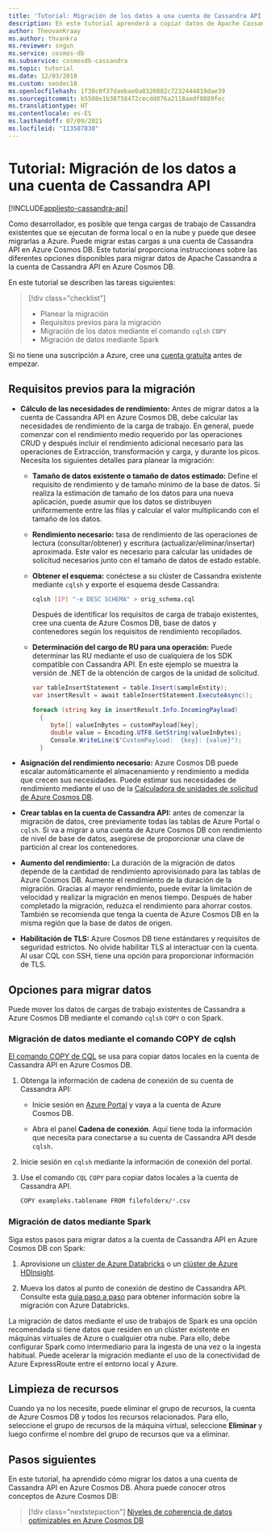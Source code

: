 ```yaml
---
title: 'Tutorial: Migración de los datos a una cuenta de Cassandra API en Azure Cosmos DB'
description: En este tutorial aprenderá a copiar datos de Apache Cassandra a la cuenta de Cassandra API en Azure Cosmos DB
author: TheovanKraay
ms.author: thvankra
ms.reviewer: sngun
ms.service: cosmos-db
ms.subservice: cosmosdb-cassandra
ms.topic: tutorial
ms.date: 12/03/2018
ms.custom: seodec18
ms.openlocfilehash: 1f38c0f37daebae0a0320882c7232444819dae39
ms.sourcegitcommit: b5508e1b38758472cecdd876a2118aedf8089fec
ms.translationtype: HT
ms.contentlocale: es-ES
ms.lasthandoff: 07/09/2021
ms.locfileid: "113587830"
---
```

# <a name="tutorial-migrate-your-data-to-a-cassandra-api-account"></a>Tutorial: Migración de los datos a una cuenta de Cassandra API
[!INCLUDE[appliesto-cassandra-api](includes/appliesto-cassandra-api.md)]

Como desarrollador, es posible que tenga cargas de trabajo de Cassandra existentes que se ejecutan de forma local o en la nube y puede que desee migrarlas a Azure. Puede migrar estas cargas a una cuenta de Cassandra API en Azure Cosmos DB. Este tutorial proporciona instrucciones sobre las diferentes opciones disponibles para migrar datos de Apache Cassandra a la cuenta de Cassandra API en Azure Cosmos DB.

En este tutorial se describen las tareas siguientes:

> [!div class="checklist"]
> * Planear la migración
> * Requisitos previos para la migración
> * Migración de los datos mediante el comando `cqlsh` `COPY`
> * Migración de datos mediante Spark

Si no tiene una suscripción a Azure, cree una [cuenta gratuita](https://azure.microsoft.com/free/?WT.mc_id=A261C142F) antes de empezar.

## <a name="prerequisites-for-migration"></a>Requisitos previos para la migración

* **Cálculo de las necesidades de rendimiento:** Antes de migrar datos a la cuenta de Cassandra API en Azure Cosmos DB, debe calcular las necesidades de rendimiento de la carga de trabajo. En general, puede comenzar con el rendimiento medio requerido por las operaciones CRUD y después incluir el rendimiento adicional necesario para las operaciones de Extracción, transformación y carga, y durante los picos. Necesita los siguientes detalles para planear la migración: 

  * **Tamaño de datos existente o tamaño de datos estimado:** Define el requisito de rendimiento y de tamaño mínimo de la base de datos. Si realiza la estimación de tamaño de los datos para una nueva aplicación, puede asumir que los datos se distribuyen uniformemente entre las filas y calcular el valor multiplicando con el tamaño de los datos. 

  * **Rendimiento necesario:** tasa de rendimiento de las operaciones de lectura (consultar/obtener) y escritura (actualizar/eliminar/insertar) aproximada. Este valor es necesario para calcular las unidades de solicitud necesarios junto con el tamaño de datos de estado estable.  

  * **Obtener el esquema:** conéctese a su clúster de Cassandra existente mediante `cqlsh` y exporte el esquema desde Cassandra: 

    ```bash
    cqlsh [IP] "-e DESC SCHEMA" > orig_schema.cql
    ```

    Después de identificar los requisitos de carga de trabajo existentes, cree una cuenta de Azure Cosmos DB, base de datos y contenedores según los requisitos de rendimiento recopilados.  

  * **Determinación del cargo de RU para una operación:** Puede determinar las RU mediante el uso de cualquiera de los SDK compatible con Cassandra API. En este ejemplo se muestra la versión de .NET de la obtención de cargos de la unidad de solicitud.

    ```csharp
    var tableInsertStatement = table.Insert(sampleEntity);
    var insertResult = await tableInsertStatement.ExecuteAsync();

    foreach (string key in insertResult.Info.IncomingPayload)
      {
         byte[] valueInBytes = customPayload[key];
         double value = Encoding.UTF8.GetString(valueInBytes);
         Console.WriteLine($"CustomPayload:  {key}: {value}");
      }
    ```

* **Asignación del rendimiento necesario:** Azure Cosmos DB puede escalar automáticamente el almacenamiento y rendimiento a medida que crecen sus necesidades. Puede estimar sus necesidades de rendimiento mediante el uso de la [Calculadora de unidades de solicitud de Azure Cosmos DB](https://www.documentdb.com/capacityplanner). 

* **Crear tablas en la cuenta de Cassandra API:** antes de comenzar la migración de datos, cree previamente todas las tablas de Azure Portal o `cqlsh`. Si va a migrar a una cuenta de Azure Cosmos DB con rendimiento de nivel de base de datos, asegúrese de proporcionar una clave de partición al crear los contenedores.

* **Aumento del rendimiento:** La duración de la migración de datos depende de la cantidad de rendimiento aprovisionado para las tablas de Azure Cosmos DB. Aumente el rendimiento de la duración de la migración. Gracias al mayor rendimiento, puede evitar la limitación de velocidad y realizar la migración en menos tiempo. Después de haber completado la migración, reduzca el rendimiento para ahorrar costos. También se recomienda que tenga la cuenta de Azure Cosmos DB en la misma región que la base de datos de origen. 

* **Habilitación de TLS:** Azure Cosmos DB tiene estándares y requisitos de seguridad estrictos. No olvide habilitar TLS al interactuar con la cuenta. Al usar CQL con SSH, tiene una opción para proporcionar información de TLS.

## <a name="options-to-migrate-data"></a>Opciones para migrar datos

Puede mover los datos de cargas de trabajo existentes de Cassandra a Azure Cosmos DB mediante el comando `cqlsh` `COPY` o con Spark. 

### <a name="migrate-data-by-using-the-cqlsh-copy-command"></a>Migración de datos mediante el comando COPY de cqlsh

[El comando COPY de CQL](https://cassandra.apache.org/doc/latest/tools/cqlsh.html#cqlsh) se usa para copiar datos locales en la cuenta de Cassandra API en Azure Cosmos DB.

1. Obtenga la información de cadena de conexión de su cuenta de Cassandra API:

   * Inicie sesión en [Azure Portal](https://portal.azure.com) y vaya a la cuenta de Azure Cosmos DB.

   * Abra el panel **Cadena de conexión**. Aquí tiene toda la información que necesita para conectarse a su cuenta de Cassandra API desde `cqlsh`.

1. Inicie sesión en `cqlsh` mediante la información de conexión del portal.

1. Use el comando `CQL` `COPY` para copiar datos locales a la cuenta de Cassandra API.

   ```bash
   COPY exampleks.tablename FROM filefolderx/*.csv 
   ```

### <a name="migrate-data-by-using-spark"></a>Migración de datos mediante Spark 

Siga estos pasos para migrar datos a la cuenta de Cassandra API en Azure Cosmos DB con Spark:

1. Aprovisione un [clúster de Azure Databricks](cassandra-spark-databricks.md) o un [clúster de Azure HDInsight](cassandra-spark-hdinsight.md). 

1. Mueva los datos al punto de conexión de destino de Cassandra API. Consulte esta [guía paso a paso](cassandra-migrate-cosmos-db-databricks.md) para obtener información sobre la migración con Azure Databricks.

La migración de datos mediante el uso de trabajos de Spark es una opción recomendada si tiene datos que residen en un clúster existente en máquinas virtuales de Azure o cualquier otra nube. Para ello, debe configurar Spark como intermediario para la ingesta de una vez o la ingesta habitual. Puede acelerar la migración mediante el uso de la conectividad de Azure ExpressRoute entre el entorno local y Azure. 

## <a name="clean-up-resources"></a>Limpieza de recursos

Cuando ya no los necesite, puede eliminar el grupo de recursos, la cuenta de Azure Cosmos DB y todos los recursos relacionados. Para ello, seleccione el grupo de recursos de la máquina virtual, seleccione **Eliminar** y luego confirme el nombre del grupo de recursos que va a eliminar.

## <a name="next-steps"></a>Pasos siguientes

En este tutorial, ha aprendido cómo migrar los datos a una cuenta de Cassandra API en Azure Cosmos DB. Ahora puede conocer otros conceptos de Azure Cosmos DB:

> [!div class="nextstepaction"]
> [Niveles de coherencia de datos optimizables en Azure Cosmos DB](../cosmos-db/consistency-levels.md)




